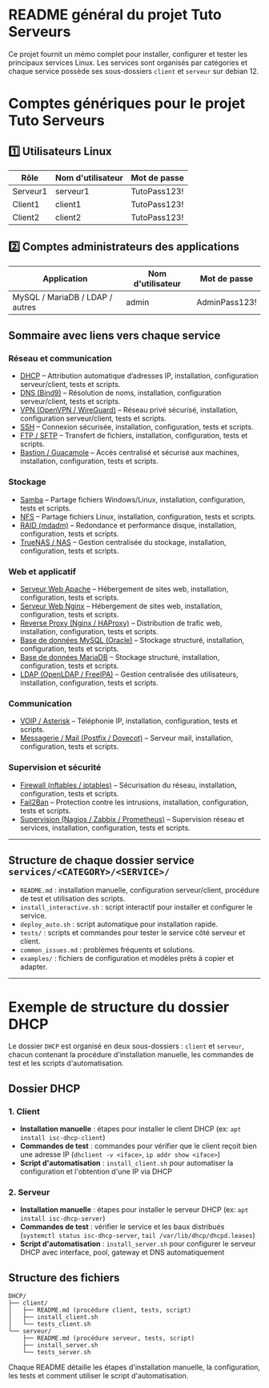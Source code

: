 # README général du projet Tuto Serveurs

Ce projet fournit un mémo complet pour installer, configurer et tester les principaux services Linux. Les services sont organisés par catégories et chaque service possède ses sous-dossiers `client` et `serveur` sur debian 12.

# Comptes génériques pour le projet Tuto Serveurs

## 1️⃣ Utilisateurs Linux

| Rôle     | Nom d'utilisateur | Mot de passe   |
|----------|-------------------|----------------|
| Serveur1 | serveur1          | TutoPass123!   |
| Client1  | client1           | TutoPass123!   |
| Client2  | client2           | TutoPass123!   |

## 2️⃣ Comptes administrateurs des applications

| Application                          | Nom d'utilisateur | Mot de passe      |
|--------------------------------------|-------------------|-------------------|
| MySQL / MariaDB / LDAP / autres      | admin             | AdminPass123!     |


## Sommaire avec liens vers chaque service

### Réseau et communication

* [DHCP](./services/Reseau-et-communication/DHCP) – Attribution automatique d’adresses IP, installation, configuration serveur/client, tests et scripts.
* [DNS (Bind9)](./services/Reseau-et-communication/DNS_Bind9) – Résolution de noms, installation, configuration serveur/client, tests et scripts.
* [VPN (OpenVPN / WireGuard)](./services/Reseau-et-communication/VPN_OpenVPN-WireGuard/README.md) – Réseau privé sécurisé, installation, configuration serveur/client, tests et scripts.
* [SSH](./services/Reseau-et-communication/SSH/README.md) – Connexion sécurisée, installation, configuration, tests et scripts.
* [FTP / SFTP](./services/Reseau-et-communication/FTP-SFTP/README.md) – Transfert de fichiers, installation, configuration, tests et scripts.
* [Bastion / Guacamole](./services/Reseau-et-communication/Bastion-Guacamole/README.md) – Accès centralisé et sécurisé aux machines, installation, configuration, tests et scripts.

### Stockage

* [Samba](./services/Stockage/Samba/README.md) – Partage fichiers Windows/Linux, installation, configuration, tests et scripts.
* [NFS](./services/Stockage/NFS/README.md) – Partage fichiers Linux, installation, configuration, tests et scripts.
* [RAID (mdadm)](./services/Stockage/RAID_mdadm/README.md) – Redondance et performance disque, installation, configuration, tests et scripts.
* [TrueNAS / NAS](./services/Stockage/TrueNAS-NAS/README.md) – Gestion centralisée du stockage, installation, configuration, tests et scripts.

### Web et applicatif

* [Serveur Web Apache](./services/Web-et-applicatif/Web_Apache/README.md) – Hébergement de sites web, installation, configuration, tests et scripts.
* [Serveur Web Nginx](./services/Web-et-applicatif/Web_Nginx/README.md) – Hébergement de sites web, installation, configuration, tests et scripts.
* [Reverse Proxy (Nginx / HAProxy)](./services/Web-et-applicatif/ReverseProxy_Nginx-HAProxy/README.md) – Distribution de trafic web, installation, configuration, tests et scripts.
* [Base de données MySQL (Oracle)](./services/Web-et-applicatif/BDD_MySQL_Oracle/README.md) – Stockage structuré, installation, configuration, tests et scripts.
* [Base de données MariaDB](./services/Web-et-applicatif/BDD_MySQL_MariaDB/README.md) – Stockage structuré, installation, configuration, tests et scripts.
* [LDAP (OpenLDAP / FreeIPA)](./services/Web-et-applicatif/LDAP_OpenLDAP-FreeIPA/README.md) – Gestion centralisée des utilisateurs, installation, configuration, tests et scripts.

### Communication

* [VOIP / Asterisk](./services/Communication/VOIP_Asterisk/README.md) – Téléphonie IP, installation, configuration, tests et scripts.
* [Messagerie / Mail (Postfix / Dovecot)](./services/Communication/Mail_Postfix-Dovecot/README.md) – Serveur mail, installation, configuration, tests et scripts.

### Supervision et sécurité

* [Firewall (nftables / iptables)](./services/Supervision-et-securite/Firewall_nftables-iptables/README.md) – Sécurisation du réseau, installation, configuration, tests et scripts.
* [Fail2Ban](./services/Supervision-et-securite/Fail2Ban/README.md) – Protection contre les intrusions, installation, configuration, tests et scripts.
* [Supervision (Nagios / Zabbix / Prometheus)](./services/Supervision-et-securite/Supervision_Nagios-Zabbix-Prometheus/README.md) – Supervision réseau et services, installation, configuration, tests et scripts.

---

## Structure de chaque dossier service `services/<CATEGORY>/<SERVICE>/`

* `README.md` : installation manuelle, configuration serveur/client, procédure de test et utilisation des scripts.
* `install_interactive.sh` : script interactif pour installer et configurer le service.
* `deploy_auto.sh` : script automatique pour installation rapide.
* `tests/` : scripts et commandes pour tester le service côté serveur et client.
* `common_issues.md` : problèmes fréquents et solutions.
* `examples/` : fichiers de configuration et modèles prêts à copier et adapter.


---

# Exemple de structure du dossier DHCP

Le dossier `DHCP` est organisé en deux sous-dossiers : `client` et `serveur`, chacun contenant la procédure d'installation manuelle, les commandes de test et les scripts d'automatisation.

## Dossier DHCP

### 1. Client

* **Installation manuelle** : étapes pour installer le client DHCP (ex: `apt install isc-dhcp-client`)
* **Commandes de test** : commandes pour vérifier que le client reçoit bien une adresse IP (`dhclient -v <iface>`, `ip addr show <iface>`)
* **Script d'automatisation** : `install_client.sh` pour automatiser la configuration et l'obtention d'une IP via DHCP

### 2. Serveur

* **Installation manuelle** : étapes pour installer le serveur DHCP (ex: `apt install isc-dhcp-server`)
* **Commandes de test** : vérifier le service et les baux distribués (`systemctl status isc-dhcp-server`, `tail /var/lib/dhcp/dhcpd.leases`)
* **Script d'automatisation** : `install_server.sh` pour configurer le serveur DHCP avec interface, pool, gateway et DNS automatiquement

## Structure des fichiers

```
DHCP/
├── client/
│   ├── README.md (procédure client, tests, script)
│   ├── install_client.sh
│   └── tests_client.sh
└── serveur/
    ├── README.md (procédure serveur, tests, script)
    ├── install_server.sh
    └── tests_server.sh
```

Chaque README détaille les étapes d'installation manuelle, la configuration, les tests et comment utiliser le script d'automatisation.

